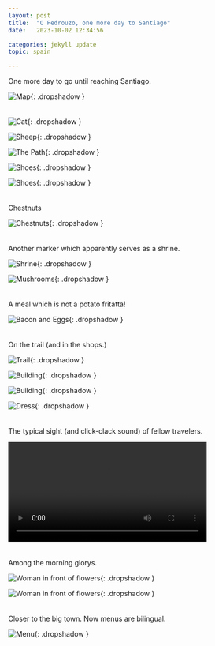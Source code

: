 ```yaml
---
layout: post
title:  "O Pedrouzo, one more day to Santiago"
date:   2023-10-02 12:34:56

categories: jekyll update
topic: spain

---
```


One more day to go until reaching Santiago.

![Map](/images/spain/2023-10-03/map.png){: .dropshadow }
<br><br><br>
![Cat](/images/spain/2023-10-03/A/image0.jpeg){: .dropshadow }

![Sheep](/images/spain/2023-10-03/A/image1.jpeg){: .dropshadow }

![The Path](/images/spain/2023-10-03/A/image2.jpeg){: .dropshadow }

![Shoes](/images/spain/2023-10-03/A/image3.jpeg){: .dropshadow }

![Shoes](/images/spain/2023-10-03/A/image4.jpeg){: .dropshadow }
<br><br><br>
Chestnuts

![Chestnuts](/images/spain/2023-10-03/B/image0.jpeg){: .dropshadow }
<br><br><br>
Another marker which apparently serves as a shrine.

![Shrine](/images/spain/2023-10-03/B/image1.jpeg){: .dropshadow }

![Mushrooms](/images/spain/2023-10-03/B/image2.jpeg){: .dropshadow }
<br><br><br>
A meal which is not a potato fritatta!

![Bacon and Eggs](/images/spain/2023-10-03/B/image3.jpeg){: .dropshadow }
<br><br><br>
On the trail (and in the shops.)

![Trail](/images/spain/2023-10-03/C/image0.jpeg){: .dropshadow }

![Building](/images/spain/2023-10-03/C/image1.jpeg){: .dropshadow }

![Building](/images/spain/2023-10-03/C/image2.jpeg){: .dropshadow }

![Dress](/images/spain/2023-10-03/C/image3.jpeg){: .dropshadow }
<br><br><br>
The typical sight (and click-clack sound) of fellow travelers.

<video controls="true" width="80%">
  <source src="/images/spain/2023-10-03/C/walkers.webm" type="video/webm">
  <source src="/images/spain/2023-10-03/C/walkers.mp4" type="video/mp4">
  Your browser does not support the video tag.
</video>
<br><br><br>
Among the morning glorys.

![Woman in front of flowers](/images/spain/2023-10-03/D/image0.jpeg){: .dropshadow }

![Woman in front of flowers](/images/spain/2023-10-03/D/image1.jpeg){: .dropshadow }
<br><br><br>
Closer to the big town.  Now menus are bilingual.

![Menu](/images/spain/2023-10-03/D/image2.jpeg){: .dropshadow }


